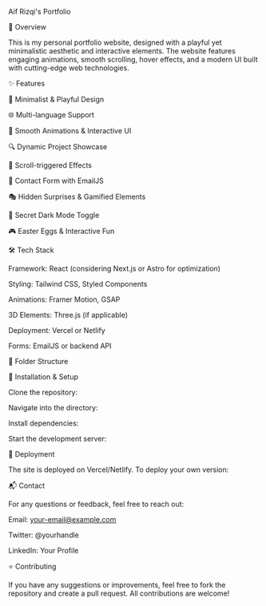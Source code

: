 Aif Rizqi's Portfolio



🚀 Overview

This is my personal portfolio website, designed with a playful yet minimalistic aesthetic and interactive elements. The website features engaging animations, smooth scrolling, hover effects, and a modern UI built with cutting-edge web technologies.

✨ Features

🎨 Minimalist & Playful Design

🌐 Multi-language Support

🚀 Smooth Animations & Interactive UI

🔍 Dynamic Project Showcase

📜 Scroll-triggered Effects

💌 Contact Form with EmailJS

🎭 Hidden Surprises & Gamified Elements

🌙 Secret Dark Mode Toggle

🎮 Easter Eggs & Interactive Fun

🛠 Tech Stack

Framework: React (considering Next.js or Astro for optimization)

Styling: Tailwind CSS, Styled Components

Animations: Framer Motion, GSAP

3D Elements: Three.js (if applicable)

Deployment: Vercel or Netlify

Forms: EmailJS or backend API

📂 Folder Structure

📌 Installation & Setup

Clone the repository:

Navigate into the directory:

Install dependencies:

Start the development server:

🚀 Deployment

The site is deployed on Vercel/Netlify. To deploy your own version:

📬 Contact

For any questions or feedback, feel free to reach out:

Email: your-email@example.com

Twitter: @yourhandle

LinkedIn: Your Profile

⭐ Contributing

If you have any suggestions or improvements, feel free to fork the repository and create a pull request. All contributions are welcome!
